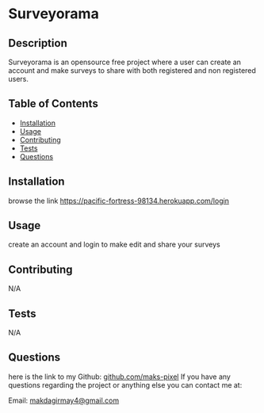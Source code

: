 # Surveyorama
  
 
 ## Description
 
 Surveyorama is an opensource free project where a user can create an account and make surveys to share with both registered and non registered users.

 ## Table of Contents
 * [Installation](#Installation)
 * [Usage](#Usage)
 * [Contributing](#Contributing)
 * [Tests](#Tests)
 * [Questions](#Questions)
 
 ## Installation
 browse the link https://pacific-fortress-98134.herokuapp.com/login

 ## Usage
 create an account and login to make edit and share your surveys 
 
 ## Contributing
 N/A

 ## Tests
 N/A

 ## Questions
 here is the link to my Github: [github.com/maks-pixel](github.com/maks-pixel)
 If you have any questions regarding the project or anything else you can contact me at:
 
  Email: [makdagirmay4@gmail.com](makdagirmay4@gmail.com) 

